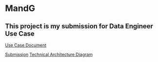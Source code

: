 # MandG
## This project is my submission for Data Engineer Use Case
[Use Case Document](https://github.com/sudipr/MandG/blob/d6ece513ce4f8ed877ed047ffad5775c29c9da66/Use%20Case%20-%20Data%20Engineer.docx)

[Submission](https://github.com/sudipr/MandG/blob/9c279073d929ad87b00b3b815e378b771fb59a71/mandg.docx)
[Technical Architecture Diagram](https://github.com/sudipr/MandG/blob/960a5ecac54b05d5d99970bcb279947db47409b4/M&G%20(2).vpd%20(1).jpg)
